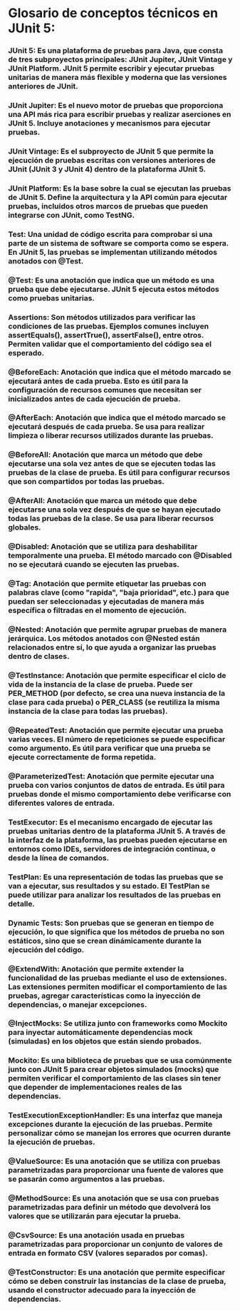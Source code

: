 # Glosario de conceptos técnicos en JUnit 5:
### JUnit 5: Es una plataforma de pruebas para Java, que consta de tres subproyectos principales: JUnit Jupiter, JUnit Vintage y JUnit Platform. JUnit 5 permite escribir y ejecutar pruebas unitarias de manera más flexible y moderna que las versiones anteriores de JUnit.

### JUnit Jupiter: Es el nuevo motor de pruebas que proporciona una API más rica para escribir pruebas y realizar aserciones en JUnit 5. Incluye anotaciones y mecanismos para ejecutar pruebas.

### JUnit Vintage: Es el subproyecto de JUnit 5 que permite la ejecución de pruebas escritas con versiones anteriores de JUnit (JUnit 3 y JUnit 4) dentro de la plataforma JUnit 5.

### JUnit Platform: Es la base sobre la cual se ejecutan las pruebas de JUnit 5. Define la arquitectura y la API común para ejecutar pruebas, incluidos otros marcos de pruebas que pueden integrarse con JUnit, como TestNG.

### Test: Una unidad de código escrita para comprobar si una parte de un sistema de software se comporta como se espera. En JUnit 5, las pruebas se implementan utilizando métodos anotados con @Test.

### @Test: Es una anotación que indica que un método es una prueba que debe ejecutarse. JUnit 5 ejecuta estos métodos como pruebas unitarias.

### Assertions: Son métodos utilizados para verificar las condiciones de las pruebas. Ejemplos comunes incluyen assertEquals(), assertTrue(), assertFalse(), entre otros. Permiten validar que el comportamiento del código sea el esperado.

### @BeforeEach: Anotación que indica que el método marcado se ejecutará antes de cada prueba. Esto es útil para la configuración de recursos comunes que necesitan ser inicializados antes de cada ejecución de prueba.

### @AfterEach: Anotación que indica que el método marcado se ejecutará después de cada prueba. Se usa para realizar limpieza o liberar recursos utilizados durante las pruebas.

### @BeforeAll: Anotación que marca un método que debe ejecutarse una sola vez antes de que se ejecuten todas las pruebas de la clase de prueba. Es útil para configurar recursos que son compartidos por todas las pruebas.

### @AfterAll: Anotación que marca un método que debe ejecutarse una sola vez después de que se hayan ejecutado todas las pruebas de la clase. Se usa para liberar recursos globales.

### @Disabled: Anotación que se utiliza para deshabilitar temporalmente una prueba. El método marcado con @Disabled no se ejecutará cuando se ejecuten las pruebas.

### @Tag: Anotación que permite etiquetar las pruebas con palabras clave (como "rapida", "baja prioridad", etc.) para que puedan ser seleccionadas y ejecutadas de manera más específica o filtradas en el momento de ejecución.

### @Nested: Anotación que permite agrupar pruebas de manera jerárquica. Los métodos anotados con @Nested están relacionados entre sí, lo que ayuda a organizar las pruebas dentro de clases.

### @TestInstance: Anotación que permite especificar el ciclo de vida de la instancia de la clase de prueba. Puede ser PER_METHOD (por defecto, se crea una nueva instancia de la clase para cada prueba) o PER_CLASS (se reutiliza la misma instancia de la clase para todas las pruebas).

### @RepeatedTest: Anotación que permite ejecutar una prueba varias veces. El número de repeticiones se puede especificar como argumento. Es útil para verificar que una prueba se ejecute correctamente de forma repetida.

### @ParameterizedTest: Anotación que permite ejecutar una prueba con varios conjuntos de datos de entrada. Es útil para pruebas donde el mismo comportamiento debe verificarse con diferentes valores de entrada.

### TestExecutor: Es el mecanismo encargado de ejecutar las pruebas unitarias dentro de la plataforma JUnit 5. A través de la interfaz de la plataforma, las pruebas pueden ejecutarse en entornos como IDEs, servidores de integración continua, o desde la línea de comandos.

### TestPlan: Es una representación de todas las pruebas que se van a ejecutar, sus resultados y su estado. El TestPlan se puede utilizar para analizar los resultados de las pruebas en detalle.

### Dynamic Tests: Son pruebas que se generan en tiempo de ejecución, lo que significa que los métodos de prueba no son estáticos, sino que se crean dinámicamente durante la ejecución del código.

### @ExtendWith: Anotación que permite extender la funcionalidad de las pruebas mediante el uso de extensiones. Las extensiones permiten modificar el comportamiento de las pruebas, agregar características como la inyección de dependencias, o manejar excepciones.

### @InjectMocks: Se utiliza junto con frameworks como Mockito para inyectar automáticamente dependencias mock (simuladas) en los objetos que están siendo probados.

### Mockito: Es una biblioteca de pruebas que se usa comúnmente junto con JUnit 5 para crear objetos simulados (mocks) que permiten verificar el comportamiento de las clases sin tener que depender de implementaciones reales de las dependencias.

### TestExecutionExceptionHandler: Es una interfaz que maneja excepciones durante la ejecución de las pruebas. Permite personalizar cómo se manejan los errores que ocurren durante la ejecución de pruebas.

### @ValueSource: Es una anotación que se utiliza con pruebas parametrizadas para proporcionar una fuente de valores que se pasarán como argumentos a las pruebas.

### @MethodSource: Es una anotación que se usa con pruebas parametrizadas para definir un método que devolverá los valores que se utilizarán para ejecutar la prueba.

### @CsvSource: Es una anotación usada en pruebas parametrizadas para proporcionar un conjunto de valores de entrada en formato CSV (valores separados por comas).

### @TestConstructor: Es una anotación que permite especificar cómo se deben construir las instancias de la clase de prueba, usando el constructor adecuado para la inyección de dependencias.
